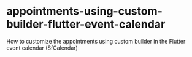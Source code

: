 # appointments-using-custom-builder-flutter-event-calendar
How to customize the appointments using custom builder in the Flutter event calendar (SfCalendar)
